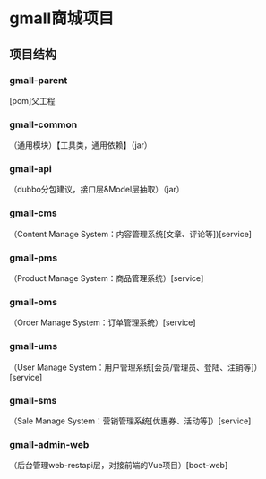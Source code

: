 # gmall商城项目
## 项目结构 
### gmall-parent
[pom]父工程
### gmall-common
（通用模块）【工具类，通用依赖】（jar）
### gmall-api
（dubbo分包建议，接口层&Model层抽取）（jar）
### gmall-cms
（Content Manage System：内容管理系统\[文章、评论等])\[service]
### gmall-pms
（Product Manage System：商品管理系统）\[service]<br> 
### gmall-oms
（Order Manage System：订单管理系统）\[service]<br> 
### gmall-ums
（User Manage System：用户管理系统\[会员/管理员、登陆、注销等]）\[service]
### gmall-sms
（Sale Manage System：营销管理系统\[优惠券、活动等]）\[service\]
### gmall-admin-web
（后台管理web-restapi层，对接前端的Vue项目）\[boot-web]

